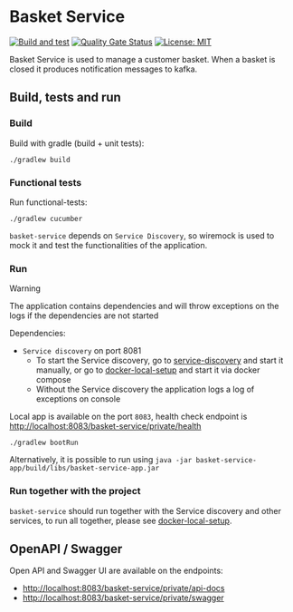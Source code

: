 # Basket Service

[![Build and test](https://github.com/groot-mg/basket-service/actions/workflows/basket-service-ci.yml/badge.svg)](https://github.com/groot-mg/basket-service/actions/workflows/basket-service-ci.yml) [![Quality Gate Status](https://sonarcloud.io/api/project_badges/measure?project=groot-mg_basket-service&metric=alert_status)](https://sonarcloud.io/summary/new_code?id=groot-mg_basket-service) [![License: MIT](https://img.shields.io/badge/License-MIT-green.svg)](https://github.com/groot-mg/basket-service/blob/main/LICENSE)

Basket Service is used to manage a customer basket. When a basket is closed it produces notification messages to kafka.

## Build, tests and run

### Build
Build with gradle (build + unit tests):
```
./gradlew build
```

### Functional tests
Run functional-tests:
```
./gradlew cucumber
```

`basket-service` depends on `Service Discovery`, so wiremock is used to mock it and test the functionalities of the application.

### Run
> [!WARNING]  
> The application contains dependencies and will throw exceptions on the logs if the dependencies are not started

Dependencies:
* `Service discovery` on port 8081
    * To start the Service discovery, go to [service-discovery](https://github.com/groot-mg/service-discovery) and start it manually, or go to [docker-local-setup](https://github.com/groot-mg/docker-local-setup) and start it via docker compose
    * Without the Service discovery the application logs a log of exceptions on console

Local app is available on the port `8083`, health check endpoint is [http://localhost:8083/basket-service/private/health](http://localhost:8083/basket-service/private/health)

```
./gradlew bootRun
 ```

Alternatively, it is possible to run using `java -jar basket-service-app/build/libs/basket-service-app.jar`

### Run together with the project

`basket-service` should run together with the Service discovery and other services, to run all together, please see [docker-local-setup](https://github.com/groot-mg/docker-local-setup).

## OpenAPI / Swagger

Open API and Swagger UI are available on the endpoints:
- [http://localhost:8083/basket-service/private/api-docs](http://localhost:8083/basket-service/private/api-docs)
- [http://localhost:8083/basket-service/private/swagger](http://localhost:8083/basket-service/private/swagger)